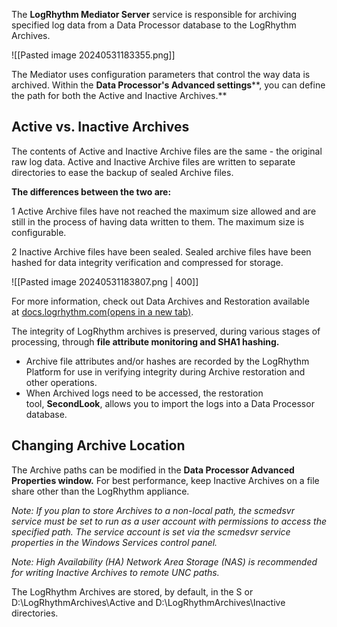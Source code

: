 
The **LogRhythm Mediator Server** service is responsible for archiving specified log data from a Data Processor database to the LogRhythm Archives.

![[Pasted image 20240531183355.png]]

The Mediator uses configuration parameters that control the way data is archived. Within the **Data Processor's Advanced settings****, you can define the path for both the Active and Inactive Archives.**


## **Active vs. Inactive Archives**

The contents of Active and Inactive Archive files are the same - the original raw log data. Active and Inactive Archive files are written to separate directories to ease the backup of sealed Archive files.

**The differences between the two are:**

1 Active Archive files have not reached the maximum size allowed and are still in the process of having data written to them. The maximum size is configurable.

2 Inactive Archive files have been sealed. Sealed archive files have been hashed for data integrity verification and compressed for storage.

![[Pasted image 20240531183807.png | 400]]


For more information, check out Data Archives and Restoration available at [docs.logrhythm.com(opens in a new tab)](http://docs.logrhythm.com/).


The integrity of LogRhythm archives is preserved, during various stages of processing, through **file attribute monitoring and SHA1 hashing.**

- Archive file attributes and/or hashes are recorded by the LogRhythm Platform for use in verifying integrity during Archive restoration and other operations.
- When Archived logs need to be accessed, the restoration tool, **SecondLook**, allows you to import the logs into a Data Processor database.


## Changing Archive Location

The Archive paths can be modified in the **Data Processor Advanced Properties window.** For best performance, keep Inactive Archives on a file share other than the LogRhythm appliance.

_Note: If you plan to store Archives to a non-local path, the scmedsvr service must be set to run as a user account with permissions to access the specified path. The service account is set via the scmedsvr service properties in the Windows Services control panel._

_Note: High Availability (HA) Network Area Storage (NAS) is recommended for writing Inactive Archives to remote UNC paths._


The LogRhythm Archives are stored, by default, in the S or D:\LogRhythmArchives\Active and D:\LogRhythmArchives\Inactive directories.



